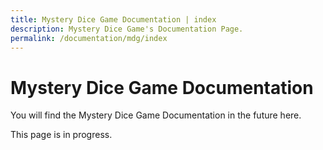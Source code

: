 ```yaml
---
title: Mystery Dice Game Documentation | index
description: Mystery Dice Game's Documentation Page.
permalink: /documentation/mdg/index
---
```


# Mystery Dice Game Documentation

You will find the Mystery Dice Game Documentation in the future here.

This page is in progress.